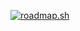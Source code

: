 [![roadmap.sh](https://roadmap.sh/card/tall/67585f35ecc889bb0dc1583c?variant=dark)](https://roadmap.sh)

